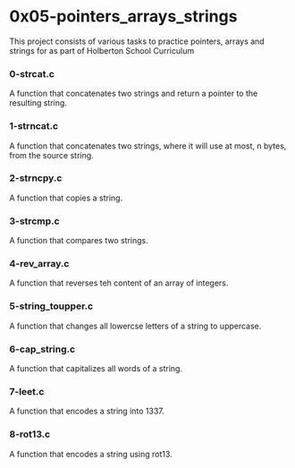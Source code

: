 # 0x05-pointers_arrays_strings

This project consists of various tasks to practice pointers, arrays and strings for as part of Holberton School Curriculum

### 0-strcat.c
A function that concatenates two strings and return a pointer to the resulting string.
### 1-strncat.c
A function that concatenates two strings, where it will use at most, n bytes, from the source string.
### 2-strncpy.c
A function that copies a string.
### 3-strcmp.c
A function that compares two strings.
### 4-rev_array.c
A function that reverses teh content of an array of integers.
### 5-string_toupper.c
A function that changes all lowercse letters of a string to uppercase.
### 6-cap_string.c
A function that capitalizes all words of a string.
###  7-leet.c
A function that encodes a string into 1337.
### 8-rot13.c
A function that encodes a string using rot13.
